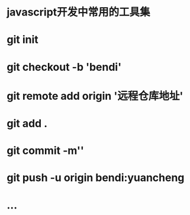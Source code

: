 # javascript开发中常用的工具集

# git init
# git checkout -b 'bendi'
# git remote add origin '远程仓库地址'
# git add .
# git commit -m''
# git push -u origin bendi:yuancheng

# ...
